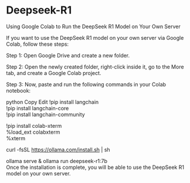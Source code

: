 # Deepseek-R1
Using Google Colab to Run the DeepSeek R1 Model on Your Own Server

If you want to use the DeepSeek R1 model on your own server via Google Colab, follow these steps:

Step 1:
Open Google Drive and create a new folder.

Step 2:
Open the newly created folder, right-click inside it, go to the More tab, and create a Google Colab project.

Step 3:
Now, paste and run the following commands in your Colab notebook:

python
Copy
Edit
!pip install langchain  
!pip install langchain-core  
!pip install langchain-community  

!pip install colab-xterm  
%load_ext colabxterm  
%xterm  

curl -fsSL https://ollama.com/install.sh | sh  

ollama serve & ollama run deepseek-r1:7b  
Once the installation is complete, you will be able to use the DeepSeek R1 model on your own server.
